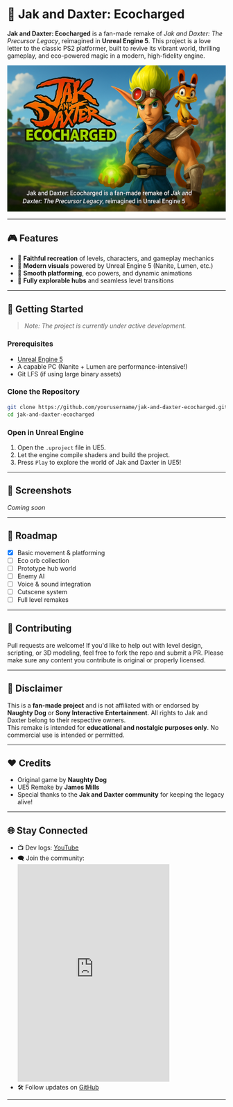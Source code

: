 # 🌟 Jak and Daxter: Ecocharged

**Jak and Daxter: Ecocharged** is a fan-made remake of *Jak and Daxter: The Precursor Legacy*, reimagined in **Unreal Engine 5**. This project is a love letter to the classic PS2 platformer, built to revive its vibrant world, thrilling gameplay, and eco-powered magic in a modern, high-fidelity engine.

![Ecocharged Banner](banner.png) <!-- Replace with your own image link -->

---

## 🎮 Features

- 🔹 **Faithful recreation** of levels, characters, and gameplay mechanics  
- 🔹 **Modern visuals** powered by Unreal Engine 5 (Nanite, Lumen, etc.)  
- 🔹 **Smooth platforming**, eco powers, and dynamic animations  
- 🔹 **Fully explorable hubs** and seamless level transitions  

---

## 🚀 Getting Started

> _Note: The project is currently under active development._

### Prerequisites

- [Unreal Engine 5](https://www.unrealengine.com/en-US/unreal-engine-5)
- A capable PC (Nanite + Lumen are performance-intensive!)
- Git LFS (if using large binary assets)

### Clone the Repository

```bash
git clone https://github.com/yourusername/jak-and-daxter-ecocharged.git
cd jak-and-daxter-ecocharged
```

### Open in Unreal Engine

1. Open the `.uproject` file in UE5.
2. Let the engine compile shaders and build the project.
3. Press `Play` to explore the world of Jak and Daxter in UE5!

---

## 📸 Screenshots

_Coming soon_
<!-- Add screenshots or gifs of gameplay here -->
<!-- <p align="center">
  <img src="screenshot1.png" width="400"/>
  <img src="screenshot2.gif" width="400"/>
</p>-->

---

## 📅 Roadmap

- [x] Basic movement & platforming
- [ ] Eco orb collection
- [ ] Prototype hub world
- [ ] Enemy AI
- [ ] Voice & sound integration
- [ ] Cutscene system
- [ ] Full level remakes

---

## 🤝 Contributing

Pull requests are welcome! If you'd like to help out with level design, scripting, or 3D modeling, feel free to fork the repo and submit a PR. Please make sure any content you contribute is original or properly licensed.

---

## 📜 Disclaimer

This is a **fan-made project** and is not affiliated with or endorsed by **Naughty Dog** or **Sony Interactive Entertainment**. All rights to Jak and Daxter belong to their respective owners.  
This remake is intended for **educational and nostalgic purposes only**. No commercial use is intended or permitted.

---

## ❤️ Credits

- Original game by **Naughty Dog**
- UE5 Remake by **James Mills**
- Special thanks to the **Jak and Daxter community** for keeping the legacy alive!

---

## 🌐 Stay Connected

- 📺 Dev logs: [YouTube](https://www.youtube.com/@JamesMillsDeveloper) 
- 🗨️ Join the community: <iframe src="https://discord.com/widget?id=1372449780373913621&theme=dark" width="350" height="500" allowtransparency="true" frameborder="0" sandbox="allow-popups allow-popups-to-escape-sandbox allow-same-origin allow-scripts"></iframe>
- 🛠️ Follow updates on [GitHub](https://github.com/yourusername/jak-and-daxter-ecocharged)

---
